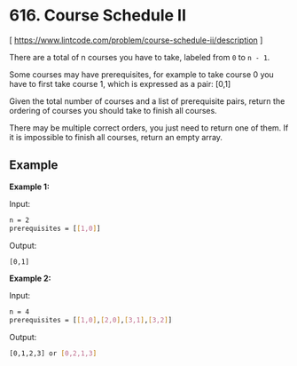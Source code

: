 # 616. Course Schedule II
[ https://www.lintcode.com/problem/course-schedule-ii/description ]

There are a total of n courses you have to take, labeled from `0` to `n - 1`.

Some courses may have prerequisites, for example to take course 0 you have to first take course 1, which is expressed as a pair: [0,1]

Given the total number of courses and a list of prerequisite pairs, return the ordering of courses you should take to finish all courses.

There may be multiple correct orders, you just need to return one of them. If it is impossible to finish all courses, return an empty array.

## Example
**Example 1:**

Input:
```sh
n = 2
prerequisites = [[1,0]] 
```
Output:
```sh
[0,1]
```

**Example 2:**

Input:
```sh
n = 4
prerequisites = [[1,0],[2,0],[3,1],[3,2]] 
```
Output:
```sh
[0,1,2,3] or [0,2,1,3]
```